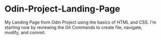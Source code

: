 # Odin-Project-Landing-Page
My Landing Page from Odin Project using the basics of HTML and CSS.
I'm starting now by reviewing the Git Commands to create file, navigate, modify, and commit.
